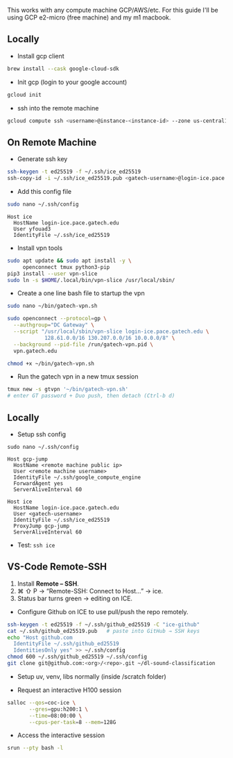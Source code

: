 
This works with any compute machine GCP/AWS/etc. 
For this guide I'll be using GCP e2-micro (free machine) and my m1 macbook.

## Locally
- Install gcp client
```bash
brew install --cask google-cloud-sdk
```

- Init gcp (login to your google account)
```bash
gcloud init
```

- ssh into the remote machine
```bash
gcloud compute ssh <username>@instance-<instance-id> --zone us-central1-c
```
## On Remote Machine
- Generate ssh key
```bash
ssh-keygen -t ed25519 -f ~/.ssh/ice_ed25519
ssh-copy-id -i ~/.ssh/ice_ed25519.pub <gatech-username>@login-ice.pace.gatech.edu`
```
- Add this config file
```sh
sudo nano ~/.ssh/config
```

```
Host ice
  HostName login-ice.pace.gatech.edu
  User yfouad3
  IdentityFile ~/.ssh/ice_ed25519
```
- Install vpn tools
```bash
sudo apt update && sudo apt install -y \
     openconnect tmux python3-pip
pip3 install --user vpn-slice
sudo ln -s $HOME/.local/bin/vpn-slice /usr/local/sbin/
```
- Create a one line bash file to startup the vpn
```bash
sudo nano ~/bin/gatech-vpn.sh
```

```bash
sudo openconnect --protocol=gp \
  --authgroup="DC Gateway" \
  --script "/usr/local/sbin/vpn-slice login-ice.pace.gatech.edu \
            128.61.0.0/16 130.207.0.0/16 10.0.0.0/8" \
  --background --pid-file /run/gatech-vpn.pid \
  vpn.gatech.edu
```

```bash
chmod +x ~/bin/gatech-vpn.sh
```

- Run the gatech vpn in a new tmux session 
```bash
tmux new -s gtvpn '~/bin/gatech-vpn.sh'
# enter GT password + Duo push, then detach (Ctrl-b d)
```

## Locally
- Setup ssh config
```
sudo nano ~/.ssh/config
```

```
Host gcp-jump
  HostName <remote machine public ip>
  User <remote machine username>
  IdentityFile ~/.ssh/google_compute_engine
  ForwardAgent yes
  ServerAliveInterval 60

Host ice
  HostName login-ice.pace.gatech.edu
  User <gatech-username>
  IdentityFile ~/.ssh/ice_ed25519
  ProxyJump gcp-jump
  ServerAliveInterval 60
```

- Test: `ssh ice`

## VS-Code Remote-SSH

1. Install **Remote – SSH**.
2. ⌘ ⇧ P → “Remote-SSH: Connect to Host…” → ice.
3. Status bar turns green → editing on ICE.

- Configure Github on ICE to use pull/push the repo remotely.
```bash
ssh-keygen -t ed25519 -f ~/.ssh/github_ed25519 -C "ice-github"
cat ~/.ssh/github_ed25519.pub   # paste into GitHub → SSH keys
echo "Host github.com
  IdentityFile ~/.ssh/github_ed25519
  IdentitiesOnly yes" >> ~/.ssh/config
chmod 600 ~/.ssh/github_ed25519 ~/.ssh/config
git clone git@github.com:<org>/<repo>.git ~/dl-sound-classification
```

- Setup uv, venv, libs normally (inside /scratch folder)

- Request an interactive H100 session
```bash
salloc --qos=coc-ice \
       --gres=gpu:h200:1 \
       --time=08:00:00 \
       --cpus-per-task=8 --mem=128G
```

- Access the interactive session
```bash
srun --pty bash -l 
```